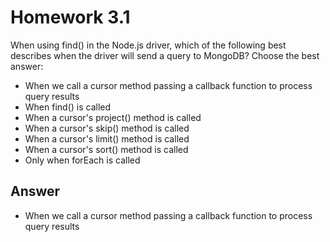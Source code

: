 # Homework 3.1

When using find() in the Node.js driver, which of the following best describes when the driver will send a query to MongoDB?
Choose the best answer:

- When we call a cursor method passing a callback function to process query results
- When find() is called
- When a cursor's project() method is called
- When a cursor's skip() method is called
- When a cursor's limit() method is called
- When a cursor's sort() method is called
- Only when forEach is called

## Answer

- When we call a cursor method passing a callback function to process query results